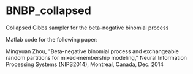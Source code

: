 # BNBP_collapsed
Collapsed Gibbs sampler for the beta-negative binomial process

Matlab code for the following paper:

Mingyuan Zhou, "Beta-negative binomial process and exchangeable random partitions for mixed-membership modeling," Neural Information Processing Systems (NIPS2014), Montreal, Canada, Dec. 2014

